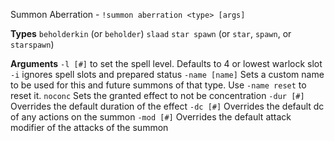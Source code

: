 Summon Aberration - `!summon aberration <type> [args]` 
 
**Types**
`beholderkin` (or `beholder`)
`slaad`
`star spawn` (or `star`, `spawn`, or `starspawn`) 
 
**Arguments**
`-l [#]` to set the spell level. Defaults to 4 or lowest warlock slot
`-i` ignores spell slots and prepared status
`-name [name]` Sets a custom name to be used for this and future summons of that type. Use `-name reset` to reset it.
`noconc` Sets the granted effect to not be concentration
`-dur [#]` Overrides the default duration of the effect
`-dc [#]` Overrides the default dc of any actions on the summon
`-mod [#]` Overrides the default attack modifier of the attacks of the summon
